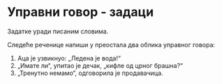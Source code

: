 # Управни говор - задаци

Задатке уради писаним словима.

Следеће реченице напиши у преостала два облика управног говора:

1. Аца је узвикнуо: „Ледена је вода!“
2. „Имате ли“, упитао је дечак, „кифле од црног брашна?“
3. „Тренутно немамо“, одговорила је продавачица.
